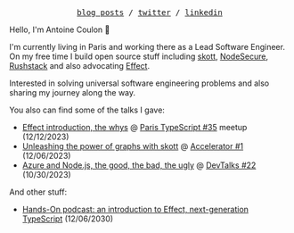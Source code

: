 <p align="center">
  <samp>
    <a href="https://dev.to/antoinecoulon">blog posts</a> /    
    <a href="https://twitter.com/c9antoine">twitter</a> /
    <a href="https://www.linkedin.com/in/antoine-coulon-c9">linkedin</a>
  </samp>
</p>


Hello, I'm Antoine Coulon 👋

I'm currently living in Paris and working there as a Lead Software Engineer. On my free time I build open source stuff including [skott](https://github.com/antoine-coulon/skott), [NodeSecure](https://github.com/NodeSecure), [Rushstack](https://github.com/microsoft/rushstack) and also advocating [Effect](https://effect.website/).

Interested in solving universal software engineering problems and also sharing my journey along the way.

You also can find some of the talks I gave:

-  [Effect introduction, the whys](https://app.getcontrast.io/watch/paris-typescript-paris-typescript-35) @ [Paris TypeScript #35](https://www.meetup.com/paris-typescript/events/297232045/) meetup (12/12/2023)
-  [Unleashing the power of graphs with skott]() @ [Accelerator #1](https://www.meetup.com/fr-FR/accelerator-engineering/events/297557363) (12/06/2023)
-  [Azure and Node.js, the good, the bad, the ugly](https://antoine-coulon.github.io/azure-app-service-and-nodejs-talk/1) @ [DevTalks #22](https://www.meetup.com/devtalks-net/events/296719027/) (10/30/2023)

And other stuff:

- [Hands-On podcast: an introduction to Effect, next-generation TypeScript](https://www.youtube.com/watch?v=MpmNN4L5xTY) (12/06/2030)

